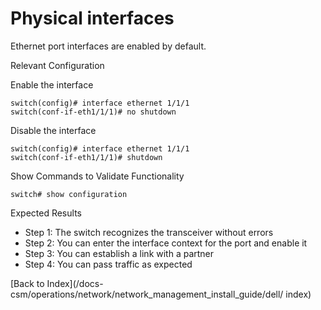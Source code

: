 
# Physical interfaces

Ethernet port interfaces are enabled by default. 

Relevant Configuration

Enable the interface

```
switch(config)# interface ethernet 1/1/1
switch(conf-if-eth1/1/1)# no shutdown
```

Disable the interface

```
switch(config)# interface ethernet 1/1/1
switch(conf-if-eth1/1/1)# shutdown
```

Show Commands to Validate Functionality

```
switch# show configuration
```

Expected Results

* Step 1: The switch recognizes the transceiver without errors
* Step 2: You can enter the interface context for the port and enable it
* Step 3: You can establish a link with a partner
* Step 4: You can pass traffic as expected

[Back to Index](/docs-csm/operations/network/network_management_install_guide/dell/
index)
